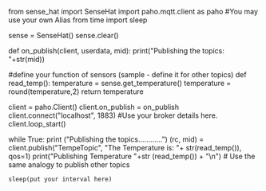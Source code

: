 from sense_hat import SenseHat
import paho.mqtt.client as paho #You may use your own Alias
from time import sleep

sense = SenseHat()
sense.clear()


def on_publish(client, userdata, mid):
    print("Publishing the topics: "+str(mid))


#define your function of sensors (sample - define it for other topics)
def read_temp():
    temperature = sense.get_temperature()
    temperature = round(temperature,2)
    return temperature



client = paho.Client()
client.on_publish = on_publish
client.connect("localhost", 1883) #Use your broker details here.
client.loop_start()

while True:
    print ("Publishing the topics............")
    (rc, mid) = client.publish("TempeTopic", "The Temperature is: "+ str(read_temp()), qos=1)
    print("Publishing Temperature "+str (read_temp()) + "\n") # Use the same analogy to publish other topics

    sleep(put your interval here)
